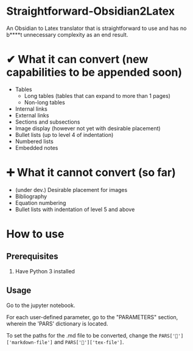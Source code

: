 # Straightforward-Obsidian2Latex
An Obsidian to Latex translator that is straightforward to use and has no b****t unnecessary complexity as an end result.

# ✔ What it can convert (new capabilities to be appended soon)

- Tables
  - Long tables (tables that can expand to more than 1 pages)
  - Non-long tables
- Internal links
- External links
- Sections and subsections
- Image display (however not yet with desirable placement)
- Bullet lists (up to level 4 of indentation)
- Numbered lists
- Embedded notes

# ➕ What it cannot convert (so far)

- (under dev.) Desirable placement for images
- Bibliography
- Equation numbering
- Bullet lists with indentation of level 5 and above

# How to use
## Prerequisites
1. Have Python 3 installed

## Usage
Go to the jupyter notebook. 

For each user-defined parameter, go to the "PARAMETERS" section, wherein the 'PARS' dictionary is located.

To set the paths for the .md file to be converted, change the `PARS['📂']['markdown-file']` and `PARS['📂']['tex-file']`.
